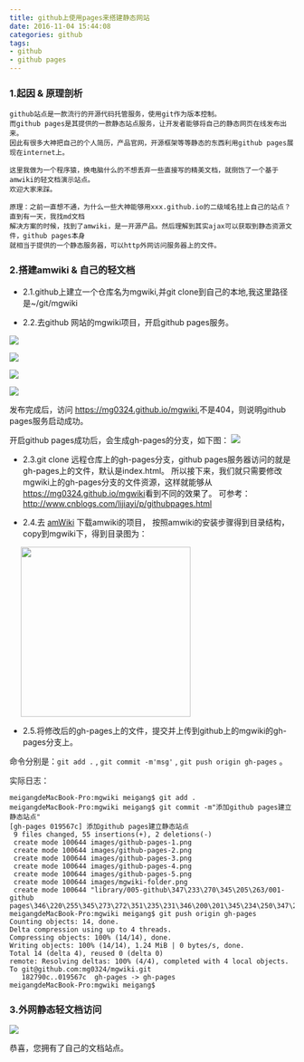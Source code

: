 ```yaml
---
title: github上使用pages来搭建静态网站
date: 2016-11-04 15:44:08
categories: github
tags:
- github
- github pages
---
```


### 1.起因 & 原理剖析

	github站点是一款流行的开源代码托管服务，使用git作为版本控制。
	而github pages是其提供的一款静态站点服务，让开发者能够将自己的静态网页在线发布出来。
	因此有很多大神把自己的个人简历，产品官网，开源框架等等静态的东西利用github pages展现在internet上。

	这里我做为一个程序猿，换电脑什么的不想丢弃一些直接写的精美文档，就捯饬了一个基于amwiki的轻文档演示站点。
	欢迎大家来踩。

	原理：之前一直想不通，为什么一些大神能够用xxx.github.io的二级域名挂上自己的站点？直到有一天，我找md文档
	解决方案的时候，找到了amwiki，是一开源产品。然后理解到其实ajax可以获取到静态资源文件，github pages本身
	就相当于提供的一个静态服务器，可以http外网访问服务器上的文件。

### 2.搭建amwiki & 自己的轻文档

* 2.1.github上建立一个仓库名为mgwiki,并git clone到自己的本地,我这里路径是~/git/mgwiki

* 2.2.去github 网站的mgwiki项目，开启github pages服务。

![](https://mg0324.github.io/images/github-pages-1.png)

![](https://mg0324.github.io/images/github-pages-2.png)

![](https://mg0324.github.io/images/github-pages-3.png)

![](https://mg0324.github.io/images/github-pages-4.png)

发布完成后，访问 <a href="https://mg0324.github.io/mgwiki" target="_blank">https://mg0324.github.io/mgwiki</a>,不是404，则说明github pages服务启动成功。

开启github pages成功后，会生成gh-pages的分支，如下图：
![](/images/github-pages-5.png)

* 2.3.git clone 远程仓库上的gh-pages分支，github pages服务器访问的就是gh-pages上的文件，默认是index.html。
所以接下来，我们就只需要修改mgwiki上的gh-pages分支的文件资源，这样就能够从<a href="https://mg0324.github.io/mgwiki" target="_blank">https://mg0324.github.io/mgwiki</a>看到不同的效果了。
可参考：<a href="http://www.cnblogs.com/lijiayi/p/githubpages.html" target="_blank">http://www.cnblogs.com/lijiayi/p/githubpages.html</a>

* 2.4.去 <a href="https://github.com/TevinLi/amWiki" target="_blank">amWiki</a> 下载amwiki的项目，
按照amwiki的安装步骤得到目录结构，copy到mgwiki下，得到目录图为：

<img src="https://mg0324.github.io/images/mgwiki-folder.png" style="width:300px;margin-left:20px;"/>

* 2.5.将修改后的gh-pages上的文件，提交并上传到github上的mgwiki的gh-pages分支上。

命令分别是：`git add .` , `git commit -m'msg'` , `git push origin gh-pages` 。

实际日志：


	meigangdeMacBook-Pro:mgwiki meigang$ git add .
	meigangdeMacBook-Pro:mgwiki meigang$ git commit -m"添加github pages建立静态站点"
	[gh-pages 019567c] 添加github pages建立静态站点
	 9 files changed, 55 insertions(+), 2 deletions(-)
	 create mode 100644 images/github-pages-1.png
	 create mode 100644 images/github-pages-2.png
	 create mode 100644 images/github-pages-3.png
	 create mode 100644 images/github-pages-4.png
	 create mode 100644 images/github-pages-5.png
	 create mode 100644 images/mgwiki-folder.png
	 create mode 100644 "library/005-github\347\233\270\345\205\263/001-github pages\346\220\255\345\273\272\351\235\231\346\200\201\345\234\250\347\272\277\344\270\252\344\272\272\347\253\231\347\202\271.md"
	meigangdeMacBook-Pro:mgwiki meigang$ git push origin gh-pages
	Counting objects: 14, done.
	Delta compression using up to 4 threads.
	Compressing objects: 100% (14/14), done.
	Writing objects: 100% (14/14), 1.24 MiB | 0 bytes/s, done.
	Total 14 (delta 4), reused 0 (delta 0)
	remote: Resolving deltas: 100% (4/4), completed with 4 local objects.
	To git@github.com:mg0324/mgwiki.git
	   182790c..019567c  gh-pages -> gh-pages
	meigangdeMacBook-Pro:mgwiki meigang$ 

### 3.外网静态轻文档访问

![](https://mg0324.github.io/images/github-pages-6.png)

恭喜，您拥有了自己的文档站点。
